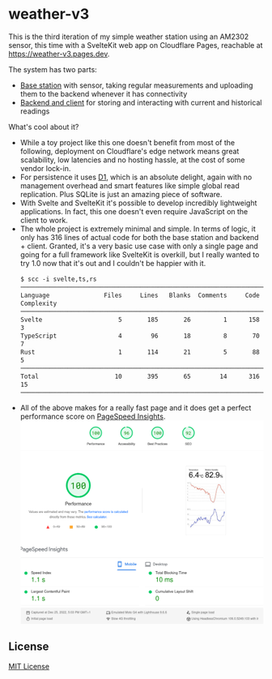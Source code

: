 # weather-v3

This is the third iteration of my simple weather station using an AM2302
sensor, this time with a SvelteKit web app on Cloudflare Pages, reachable at
https://weather-v3.pages.dev.

The system has two parts:

- [Base station](weather-station/README.md) with sensor, taking regular
  measurements and uploading them to the backend whenever it has connectivity
- [Backend and client](weather-app/README.md) for storing and interacting with
  current and historical readings

What's cool about it?

- While a toy project like this one doesn't benefit from most of the following,
  deployment on Cloudflare's edge network means great scalability, low
  latencies and no hosting hassle, at the cost of some vendor lock-in.
- For persistence it uses [D1](https://developers.cloudflare.com/d1), which is
  an absolute delight, again with no management overhead and smart features
  like simple global read replication. Plus SQLite is just an amazing piece of
  software.
- With Svelte and SvelteKit it's possible to develop incredibly lightweight
  applications. In fact, this one doesn't even require JavaScript on the client
  to work.
- The whole project is extremely minimal and simple. In terms of logic, it only
  has 316 lines of actual code for both the base station and backend + client.
  Granted, it's a very basic use case with only a single page and going for a
  full framework like SvelteKit is overkill, but I really wanted to try 1.0 now
  that it's out and I couldn't be happier with it.
  ```console
  $ scc -i svelte,ts,rs
  ─────────────────────────────────────────────────────────────────────────────
  Language               Files     Lines   Blanks  Comments     Code Complexity
  ─────────────────────────────────────────────────────────────────────────────
  Svelte                     5       185       26         1      158          3
  TypeScript                 4        96       18         8       70          7
  Rust                       1       114       21         5       88          5
  ─────────────────────────────────────────────────────────────────────────────
  Total                     10       395       65        14      316         15
  ─────────────────────────────────────────────────────────────────────────────
  ```
- All of the above makes for a really fast page and it does get a perfect
  performance score on [PageSpeed Insights](https://pagespeed.web.dev).
  ![PageSpeed Insights result](pagespeed.png)

## License

[MIT License](LICENSE)
